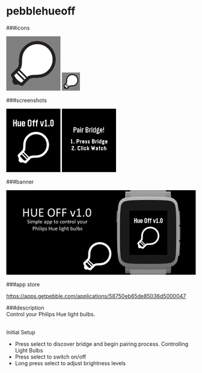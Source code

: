# pebblehueoff
###icons

![icon-144.png](/assets/icon-144.png)
![icon-48.png](/assets/icon-48.png)

###screenshots

![basalt.png](/assets/basalt.png)
![basalt-pair.png](/assets/basalt-pair.png)

###banner

![banner.png](/assets/banner.png)

###app store

https://apps.getpebble.com/applications/58750eb65de85036d5000047

###description
<br />
Control your Philips Hue light bulbs.<br />
<br />

Initial Setup
 - Press select to discover bridge and begin pairing process.
Controlling Light Bulbs
- Press select to switch on/off
- Long press select to adjust brightness levels
